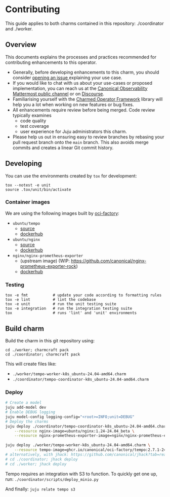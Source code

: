 # Contributing

This guide applies to both charms contained in this repository: ./coordinator and ./worker.

## Overview

This documents explains the processes and practices recommended for contributing enhancements to
this operator.

- Generally, before developing enhancements to this charm, you should consider [opening an issue
  ](https://github.com/canonical/tempo-operators/issues) explaining your use case.
- If you would like to chat with us about your use-cases or proposed implementation, you can reach
  us at the [Canonical Observability Mattermost public channel](https://matrix.to/#/#cos:ubuntu.com)
  or on [Discourse](https://discourse.charmhub.io/).
- Familiarising yourself with the [Charmed Operator Framework](https://juju.is/docs/sdk) library
  will help you a lot when working on new features or bug fixes.
- All enhancements require review before being merged. Code review typically examines
  - code quality
  - test coverage
  - user experience for Juju administrators this charm.
- Please help us out in ensuring easy to review branches by rebasing your pull request branch onto
  the `main` branch. This also avoids merge commits and creates a linear Git commit history.

## Developing

You can use the environments created by `tox` for development:

```shell
tox --notest -e unit
source .tox/unit/bin/activate
```

### Container images

We are using the following images built by [oci-factory](https://github.com/canonical/oci-factory):
- `ubuntu/tempo`
  - [source](https://github.com/canonical/tempo-rock)
  - [dockerhub](https://hub.docker.com/r/ubuntu/tempo)
- `ubuntu/nginx`
  - [source](https://github.com/canonical/nginx-rock)
  - [dockerhub](https://hub.docker.com/r/ubuntu/nginx)
- `nginx/nginx-prometheus-exporter`
  - (upstream image) (WIP: https://github.com/canonical/nginx-prometheus-exporter-rock)
  - [dockerhub](https://hub.docker.com/r/nginx/nginx-prometheus-exporter)


### Testing

```shell
tox -e fmt           # update your code according to formatting rules
tox -e lint          # lint the codebase
tox -e unit          # run the unit testing suite
tox -e integration   # run the integration testing suite
tox                  # runs 'lint' and 'unit' environments
```

## Build charm

Build the charm in this git repository using:

```shell
cd ./worker; charmcraft pack
cd ./coordinator; charmcraft pack
```

This will create files like:
- `./worker/tempo-worker-k8s_ubuntu-24.04-amd64.charm`
- `./coordinator/tempo-coordinator-k8s_ubuntu-24.04-amd64.charm`


### Deploy

```bash
# Create a model
juju add-model dev
# Enable DEBUG logging
juju model-config logging-config="<root>=INFO;unit=DEBUG"
# Deploy the charms
juju deploy ./coordinator/tempo-coordinator-k8s_ubuntu-24.04-amd64.charm \
    --resource nginx-image=ubuntu/nginx:1.24-24.04_beta \
    --resource nginx-prometheus-exporter-image=nginx/nginx-prometheus-exporter:1.1.0
    
juju deploy ./worker/tempo-worker-k8s_ubuntu-24.04-amd64.charm \
    --resource tempo-image=ghcr.io/canonical/oci-factory/tempo:2.7.1-24.04_5 
# alternatively, with jhack: https://github.com/canonical/jhack?tab=readme-ov-file#deploy
# cd ./coordinator; jhack deploy     
# cd ./worker; jhack deploy     
```

Tempo requires an integration with S3 to function.
To quickly get one up, run:
`./coordinator/scripts/deploy_minio.py`

And finally:
`juju relate tempo s3`